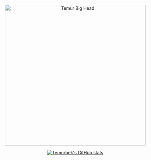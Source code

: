 <div align="center">

<img src="https://bigheads.io/svg?accessory=roundGlasses&body=chest&circleColor=blue&clothing=dressShirt&clothingColor=black&eyebrows=serious&eyes=happy&faceMask=false&faceMaskColor=white&facialHair=stubble&graphic=gatsby&hair=buzz&hairColor=black&hat=none&hatColor=black&lashes=true&lipColor=red&mask=false&mouth=openSmile&skinTone=light" alt="Temur Big Head" width=450/>

<br/>

[![Temurbek's GitHub stats](https://github-readme-stats.vercel.app/api?username=temurbekk&show_icons=true&icon_color=586069&text_color=586069&bg_color=fff&line_height=30&hide_title=true&title_color=0366d6)](https://github.com/anuraghazra/github-readme-stats)

</div>
